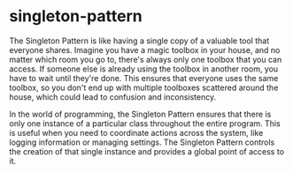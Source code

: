 # singleton-pattern

The Singleton Pattern is like having a single copy of a valuable tool that everyone shares. Imagine you have a magic toolbox in your house, and no matter which room you go to, there's always only one toolbox that you can access. 
If someone else is already using the toolbox in another room, you have to wait until they're done. 
This ensures that everyone uses the same toolbox, so you don't end up with multiple toolboxes scattered around the house, which could lead to confusion and inconsistency.

In the world of programming, the Singleton Pattern ensures that there is only one instance of a particular class throughout the entire program. 
This is useful when you need to coordinate actions across the system, like logging information or managing settings. 
The Singleton Pattern controls the creation of that single instance and provides a global point of access to it.
